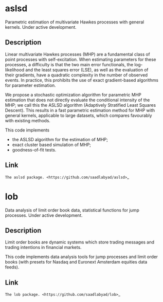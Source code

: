 # aslsd
Parametric estimation of multivariate Hawkes processes with general kernels. Under active development.

## Description
Linear multivariate Hawkes processes (MHP) are a fundamental class of point processes with self-excitation. When estimating parameters for these processes, a difficulty is that the two main error functionals, the log-likelihood and the least squares error (LSE), as well as the evaluation of their
gradients, have a quadratic complexity in the number of observed events. In practice, this prohibits
the use of exact gradient-based algorithms for parameter estimation. 

We propose a stochastic optimization algorithm for parametric MHP estimation that does not directly evaluate the conditional intensity of the MHP; we
call this the ASLSD algorithm (Adaptively Stratified Least Squares Descent). This results in a fast parametric estimation
method for MHP with general kernels, applicable to large datasets, which compares favourably with
existing methods.

This code implements

* the ASLSD algorithm for the estimation of MHP;
* exact cluster based simulation of MHP;
* goodness-of-fit tests.

## Link
`The aslsd package. <https://github.com/saadlabyad/aslsd>`_


# lob
Data analysis of limit order book data, statistical functions for jump processes. Under active development.

## Description
Limit order books are dynamic systems which store trading messages and trading intentions in financial markets.

This code implements data analysis tools for jump processes and limit order books (with presets for Nasdaq and Euronext Amsterdam equities data feeds).

## Link
`The lob package. <https://github.com/saadlabyad/lob>`_
